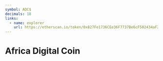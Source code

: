 ```yaml
---
symbol: ADC$
decimals: 18
links:
  - name: explorer
    url: https://etherscan.io/token/0x827Fe1736CEe36F7737Be6cF502434aF294Cf137
---
```


# Africa Digital Coin
